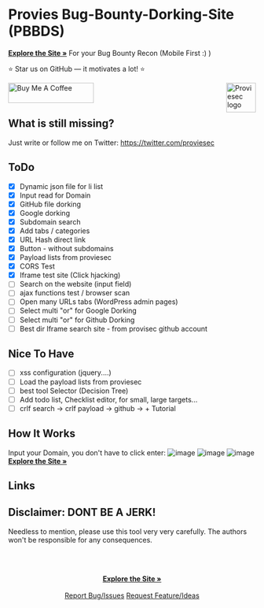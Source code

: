 # Provies Bug-Bounty-Dorking-Site (PBBDS)

<a href="https://provie.github.io/Provies-Bug-Bounty-Dorking-Site-PBBDS/"><strong>Explore the Site »</strong></a>
For your Bug Bounty Recon (Mobile First :) ) 

:star: Star us on GitHub — it motivates a lot! :star:

<a href="https://www.buymeacoffee.com/proviesec" target="_blank"><img src="https://cdn.buymeacoffee.com/buttons/default-orange.png" alt="Buy Me A Coffee" height="41" width="174"></a>
<a href="https://proviesec.org/">
    <img src="https://avatars.githubusercontent.com/u/92156402?s=400&u=7fe0dbb9085a37818ee8c2b061432a9a69cbff42&v=4" alt="Proviesec logo" title="Proviesec" align="right" height="60" />
</a>

## What is still missing? 
Just write or follow me on Twitter: https://twitter.com/proviesec

## ToDo
- [x] Dynamic json file for li list
- [x] Input read for Domain
- [x] GitHub file dorking
- [x] Google dorking
- [x] Subdomain search
- [x] Add tabs / categories
- [x] URL Hash direct link
- [x] Button - without subdomains
- [x] Payload lists from proviesec
- [x] CORS Test
- [x] Iframe test site (Click hjacking)
- [ ] Search on the website (input field) 
- [ ] ajax functions test / browser scan
- [ ] Open many URLs tabs (WordPress admin pages)
- [ ] Select multi "or" for Google Dorking
- [ ] Select multi "or" for Github Dorking
- [ ] Best dir Iframe search site - from provisec github account

## Nice To Have
- [ ] xss configuration (jquery....)
- [ ] Load the payload lists from proviesec
- [ ] best tool Selector (Decision Tree)
- [ ] Add todo list, Checklist editor, for small, large targets...
- [ ] crlf search -> crlf payload -> github -> + Tutorial

## How It Works   
Input your Domain, you don't have to click enter:
![image](https://user-images.githubusercontent.com/6010786/147967095-591b24f0-35aa-4a1f-98ff-88771cf498fa.png)
![image](https://user-images.githubusercontent.com/6010786/149332543-bf016cd7-63a1-4acf-8fc0-868d1ed0adcd.png)
![image](https://user-images.githubusercontent.com/6010786/149332591-ff0a92ab-420f-4dbe-a1f5-297a6e547ca9.png)
<a href="https://provie.github.io/Provies-Bug-Bounty-Dorking-Site-PBBDS/"><strong>Explore the Site »</strong></a>

## Links 


## Disclaimer: DONT BE A JERK!
Needless to mention, please use this tool very very carefully. The authors won't be responsible for any consequences. 

<br />
<p align="center">
  <a href="">
  </a>
  <p align="center">
    <br />
    <a href="https://provie.github.io/Provies-Bug-Bounty-Dorking-Site-PBBDS/"><strong>Explore the Site »</strong></a>
    <br />
    <br />
    <a href="https://github.com/provie/Provies-Bug-Bounty-Dorking-Site-PBBDS/issues/new">Report Bug/Issues</a>
    <a href="https://github.com/provie/Provies-Bug-Bounty-Dorking-Site-PBBDS/discussions/new">Request Feature/Ideas</a>
  </p>
</p>
